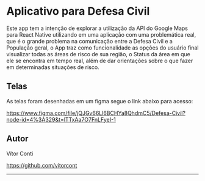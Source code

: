 # Aplicativo para Defesa Civil

Este app tem a intenção de explorar a utilização da API do Google Maps para React Native utilizando em uma aplicação com uma problemática real, que é o grande problema na comunicação entre a Defesa Civil e a População geral, o App traz como funcionalidade as opções do usuário final visualizar todas as áreas de risco de sua região, o Status da área em que ele se encontra em tempo real, além de dar orientações sobre o que fazer em determinadas situações de risco.

## Telas

As telas foram desenhadas em um figma segue o link abaixo para acesso:

https://www.figma.com/file/jQJGv66Ll6BCHYa8QhdmC5/Defesa-Civil?node-id=4%3A329&t=lTTxAa7O7FnLFyeI-1


## Autor

Vítor Conti

https://github.com/vitorcont

---
